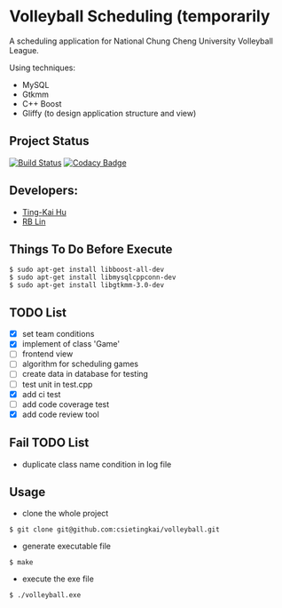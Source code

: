 # Volleyball Scheduling (temporarily 

A scheduling application for National Chung Cheng University Volleyball League.

Using techniques:

+ MySQL
+ Gtkmm
+ C++ Boost
+ Gliffy (to design application structure and view) 

## Project Status
[![Build Status](https://travis-ci.org/csietingkai/volleyball.svg?branch=master)](https://travis-ci.org/csietingkai/volleyball)
[![Codacy Badge](https://api.codacy.com/project/badge/Grade/c41ed6ad92d043ce93192e4b00d9ba59)](https://www.codacy.com/app/csietingkai/volleyball?utm_source=github.com&amp;utm_medium=referral&amp;utm_content=csietingkai/volleyball&amp;utm_campaign=Badge_Grade)

## Developers: 

+ [Ting-Kai Hu](https://github.com/csietingkai)
+ [RB Lin](https://github.com/RBRBRB)

## Things To Do Before Execute

``` shell
$ sudo apt-get install libboost-all-dev
$ sudo apt-get install libmysqlcppconn-dev
$ sudo apt-get install libgtkmm-3.0-dev
```

## TODO List

+ [x] set team conditions
+ [x] implement of class 'Game'
+ [ ] frontend view
+ [ ] algorithm for scheduling games
+ [ ] create data in database for testing
+ [ ] test unit in test.cpp
+ [x] add ci test
+ [ ] add code coverage test
+ [x] add code review tool

## Fail TODO List

+ duplicate class name condition in log file

## Usage

+ clone the whole project
``` shell
$ git clone git@github.com:csietingkai/volleyball.git
```

+ generate executable file
``` shell
$ make
```

+ execute the exe file
``` shell
$ ./volleyball.exe
```
